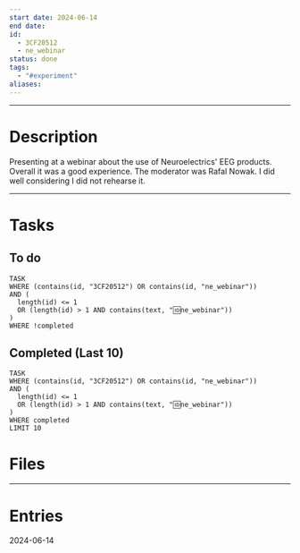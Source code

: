 ```yaml
---
start date: 2024-06-14
end date: 
id:
  - 3CF20512
  - ne_webinar
status: done
tags:
  - "#experiment"
aliases:
---
```

---
# Description

Presenting at a webinar about the use of Neuroelectrics' EEG products. Overall it was a good experience. The moderator was Rafal Nowak. I did well considering I did not rehearse it.

---
# Tasks
## To do
```dataview
TASK
WHERE (contains(id, "3CF20512") OR contains(id, "ne_webinar"))
AND (
  length(id) <= 1 
  OR (length(id) > 1 AND contains(text, "🆔ne_webinar"))
)
WHERE !completed
```
## Completed (Last 10)
```dataview
TASK
WHERE (contains(id, "3CF20512") OR contains(id, "ne_webinar"))
AND (
  length(id) <= 1 
  OR (length(id) > 1 AND contains(text, "🆔ne_webinar"))
)
WHERE completed
LIMIT 10
```

# Files


---
# Entries
2024-06-14